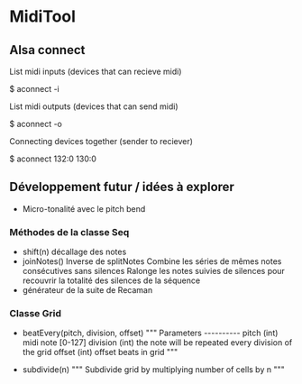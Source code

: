 # MidiTool


## Alsa connect

List midi inputs (devices that can recieve midi)

  $ aconnect -i

List midi outputs (devices that can send midi)
  
  $ aconnect -o

Connecting devices together (sender to reciever)

  $ aconnect 132:0 130:0


## Développement futur / idées à explorer

* Micro-tonalité avec le pitch bend

### Méthodes de la classe Seq

* shift(n)
  décallage des notes
* joinNotes()
    Inverse de splitNotes
    Combine les séries de mêmes notes consécutives sans silences
    Ralonge les notes suivies de silences pour recouvrir la totalité des silences de la séquence
* générateur de la suite de Recaman

### Classe Grid

* beatEvery(pitch, division, offset)
  """
      Parameters
      ----------
          pitch (int)
            midi note [0-127]
          division (int)
            the note will be repeated every division of the grid
          offset (int)
            offset beats in grid
  """

* subdivide(n)
  """ Subdivide grid by multiplying number of cells by n """